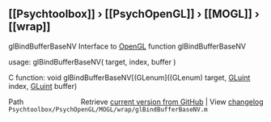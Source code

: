 ## [[Psychtoolbox]] &#8250; [[PsychOpenGL]] &#8250; [[MOGL]] &#8250; [[wrap]]

glBindBufferBaseNV  Interface to [OpenGL](OpenGL) function glBindBufferBaseNV  
  
usage:  glBindBufferBaseNV( target, index, buffer )  
  
C function:  void glBindBufferBaseNV[(GLenum]((GLenum) target, [GLuint](GLuint) index, [GLuint](GLuint) buffer)  




<div class="code_header" style="text-align:right;">
  <span style="float:left;">Path&nbsp;&nbsp;</span> <span class="counter">Retrieve <a href=
  "https://raw.github.com/Psychtoolbox-3/Psychtoolbox-3/beta/Psychtoolbox/PsychOpenGL/MOGL/wrap/glBindBufferBaseNV.m">current version from GitHub</a> | View <a href=
  "https://github.com/Psychtoolbox-3/Psychtoolbox-3/commits/beta/Psychtoolbox/PsychOpenGL/MOGL/wrap/glBindBufferBaseNV.m">changelog</a></span>
</div>
<div class="code">
  <code>Psychtoolbox/PsychOpenGL/MOGL/wrap/glBindBufferBaseNV.m</code>
</div>

